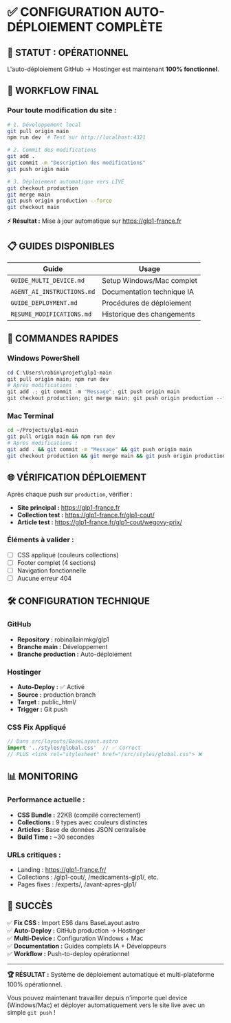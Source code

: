 # ✅ CONFIGURATION AUTO-DÉPLOIEMENT COMPLÈTE

## 🎯 STATUT : OPÉRATIONNEL

L'auto-déploiement GitHub → Hostinger est maintenant **100% fonctionnel**.

## 🔧 WORKFLOW FINAL

### Pour toute modification du site :

```bash
# 1. Développement local
git pull origin main
npm run dev  # Test sur http://localhost:4321

# 2. Commit des modifications
git add .
git commit -m "Description des modifications"
git push origin main

# 3. Déploiement automatique vers LIVE
git checkout production
git merge main
git push origin production --force
git checkout main
```

**⚡ Résultat :** Mise à jour automatique sur https://glp1-france.fr

## 📋 GUIDES DISPONIBLES

| Guide | Usage |
|-------|-------|
| `GUIDE_MULTI_DEVICE.md` | Setup Windows/Mac complet |
| `AGENT_AI_INSTRUCTIONS.md` | Documentation technique IA |
| `GUIDE_DEPLOYMENT.md` | Procédures de déploiement |
| `RESUME_MODIFICATIONS.md` | Historique des changements |

## 🚀 COMMANDES RAPIDES

### Windows PowerShell
```powershell
cd C:\Users\robin\projet\glp1-main
git pull origin main; npm run dev
# Après modifications :
git add .; git commit -m "Message"; git push origin main
git checkout production; git merge main; git push origin production --force; git checkout main
```

### Mac Terminal
```bash
cd ~/Projects/glp1-main
git pull origin main && npm run dev
# Après modifications :
git add . && git commit -m "Message" && git push origin main
git checkout production && git merge main && git push origin production --force && git checkout main
```

## 🌐 VÉRIFICATION DÉPLOIEMENT

Après chaque push sur `production`, vérifier :

- **Site principal :** https://glp1-france.fr
- **Collection test :** https://glp1-france.fr/glp1-cout/
- **Article test :** https://glp1-france.fr/glp1-cout/wegovy-prix/

### Éléments à valider :
- [ ] CSS appliqué (couleurs collections)
- [ ] Footer complet (4 sections)
- [ ] Navigation fonctionnelle
- [ ] Aucune erreur 404

## 🛠️ CONFIGURATION TECHNIQUE

### GitHub
- **Repository :** robinallainmkg/glp1
- **Branche main :** Développement
- **Branche production :** Auto-déploiement

### Hostinger
- **Auto-Deploy :** ✅ Activé
- **Source :** production branch
- **Target :** public_html/
- **Trigger :** Git push

### CSS Fix Appliqué
```javascript
// Dans src/layouts/BaseLayout.astro
import '../styles/global.css'  // ✅ Correct
// PLUS <link rel="stylesheet" href="/src/styles/global.css"> ❌
```

## 📊 MONITORING

### Performance actuelle :
- **CSS Bundle :** 22KB (compilé correctement)
- **Collections :** 9 types avec couleurs distinctes
- **Articles :** Base de données JSON centralisée
- **Build Time :** ~30 secondes

### URLs critiques :
- Landing : https://glp1-france.fr/
- Collections : /glp1-cout/, /medicaments-glp1/, etc.
- Pages fixes : /experts/, /avant-apres-glp1/

## 🎉 SUCCÈS

✅ **Fix CSS :** Import ES6 dans BaseLayout.astro  
✅ **Auto-Deploy :** GitHub production → Hostinger  
✅ **Multi-Device :** Configuration Windows + Mac  
✅ **Documentation :** Guides complets IA + Développeurs  
✅ **Workflow :** Push-to-deploy opérationnel  

---

**🏆 RÉSULTAT :** Système de déploiement automatique et multi-plateforme 100% opérationnel.

Vous pouvez maintenant travailler depuis n'importe quel device (Windows/Mac) et déployer automatiquement vers le site live avec un simple `git push` !
